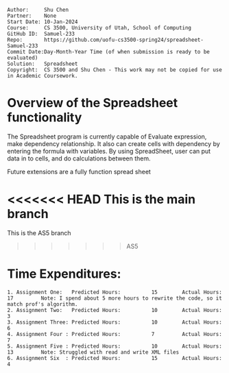 ```
Author:     Shu Chen
Partner:    None
Start Date: 10-Jan-2024
Course:     CS 3500, University of Utah, School of Computing
GitHub ID:  Samuel-233
Repo:       https://github.com/uofu-cs3500-spring24/spreadsheet-Samuel-233
Commit Date:Day-Month-Year Time (of when submission is ready to be evaluated)
Solution:   Spreadsheet
Copyright:  CS 3500 and Shu Chen - This work may not be copied for use in Academic Coursework.
```

# Overview of the Spreadsheet functionality

The Spreadsheet program is currently capable of Evaluate expression, make dependency relationship.
It also can create cells with dependency by entering the formula with variables.
By using SpreadSheet, user can put data in to cells, and do calculations between them. 

Future extensions are a fully function spread sheet

<<<<<<< HEAD
This is the main branch
=======
This is the AS5 branch
>>>>>>> AS5
# Time Expenditures:

    1. Assignment One:   Predicted Hours:          15        Actual Hours:   17         Note: I spend about 5 more hours to rewrite the code, so it match prof's algorithm.
    2. Assignment Two:   Predicted Hours:          10        Actual Hours:   3      
    3. Assignment Three: Predicted Hours:          10        Actual Hours:   6     
    4. Assignment Four : Predicted Hours:          7         Actual Hours:   7
    5. Assignment Five : Predicted Hours:          10        Actual Hours:   13         Note: Struggled with read and write XML files
    6. Assignment Six  : Predicted Hours:          15        Actual Hours:   4         